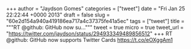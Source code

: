 
+++
author = "Jaydson Gomes"
categories = ["tweet"]
date = "Fri Jan 25 22:22:44 +0000 2013"
draft = false
slug = "60e2d154a940a419186ea717a4c37375fe41a5ec"
tags = ["tweet"]
title = """RT @github: GitHub now su..."""
tweet = true
micro = true
tweet_url = "https://twitter.com/jaydson/status/294933349489856512"
+++
RT @github: GitHub now supports Twitter Cards https://t.co/eOXggAm1

